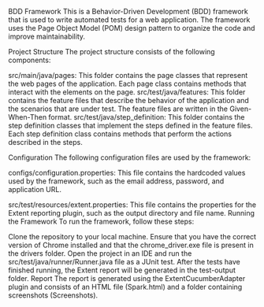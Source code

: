 BDD Framework
This is a Behavior-Driven Development (BDD) framework that is used to write automated tests for a web application. The framework uses the Page Object Model (POM) design pattern to organize the code and improve maintainability.

Project Structure
The project structure consists of the following components:

src/main/java/pages: This folder contains the page classes that represent the web pages of the application. Each page class contains methods that interact with the elements on the page.
src/test/java/features: This folder contains the feature files that describe the behavior of the application and the scenarios that are under test. The feature files are written in the Given-When-Then format.
src/test/java/step_definition: This folder contains the step definition classes that implement the steps defined in the feature files. Each step definition class contains methods that perform the actions described in the steps.

Configuration
The following configuration files are used by the framework:

configs/configuration.properties: This file contains the hardcoded values used by the framework, such as the email address, password, and application URL.

src/test/resources/extent.properties: This file contains the properties for the Extent reporting plugin, such as the output directory and file name.
Running the Framework
To run the framework, follow these steps:

Clone the repository to your local machine.
Ensure that you have the correct version of Chrome installed and that the chrome_driver.exe file is present in the drivers folder.
Open the project in an IDE and run the src/test/java/runner/Runner.java file as a JUnit test.
After the tests have finished running, the Extent report will be generated in the test-output folder.
Report
The report is generated using the ExtentCucumberAdapter plugin and consists of an HTML file (Spark.html) and a folder containing screenshots (Screenshots).



